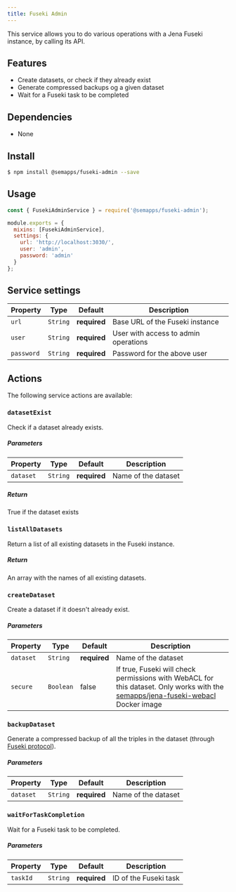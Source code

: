 ```yaml
---
title: Fuseki Admin
---
```


This service allows you to do various operations with a Jena Fuseki instance, by calling its API.

## Features

- Create datasets, or check if they already exist
- Generate compressed backups og a given dataset
- Wait for a Fuseki task to be completed

## Dependencies

- None

## Install

```bash
$ npm install @semapps/fuseki-admin --save
```

## Usage

```js
const { FusekiAdminService } = require('@semapps/fuseki-admin');

module.exports = {
  mixins: [FusekiAdminService],
  settings: {
    url: 'http://localhost:3030/',
    user: 'admin',
    password: 'admin'
  }
};
```

## Service settings

| Property | Type | Default | Description |
| -------- | ---- | ------- | ----------- |
| `url` | `String` | **required** | Base URL of the Fuseki instance |
| `user` | `String` | **required** | User with access to admin operations |
| `password` | `String` | **required** | Password for the above user |


## Actions

The following service actions are available:

### `datasetExist`

Check if a dataset already exists.

##### Parameters
| Property | Type | Default | Description |
| -------- | ---- | ------- | ----------- |
| `dataset` | `String` | **required** | Name of the dataset |

##### Return
True if the dataset exists

### `listAllDatasets`

Return a list of all existing datasets in the Fuseki instance.

##### Return
An array with the names of all existing datasets.

### `createDataset`

Create a dataset if it doesn't already exist.

##### Parameters
| Property | Type | Default | Description |
| -------- | ---- | ------- | ----------- |
| `dataset` | `String` | **required** | Name of the dataset |
| `secure` | `Boolean` | false | If true, Fuseki will check permissions with WebACL for this dataset. Only works with the [semapps/jena-fuseki-webacl](https://hub.docker.com/repository/docker/semapps/jena-fuseki-webacl) Docker image |

### `backupDataset`

Generate a compressed backup of all the triples in the dataset (through [Fuseki protocol](https://jena.apache.org/documentation/fuseki2/fuseki-server-protocol.html)).

##### Parameters
| Property | Type | Default | Description |
| -------- | ---- | ------- | ----------- |
| `dataset` | `String` | **required** | Name of the dataset |

### `waitForTaskCompletion`

Wait for a Fuseki task to be completed.

##### Parameters
| Property | Type | Default | Description |
| -------- | ---- | ------- | ----------- |
| `taskId` | `String` | **required** | ID of the Fuseki task |
